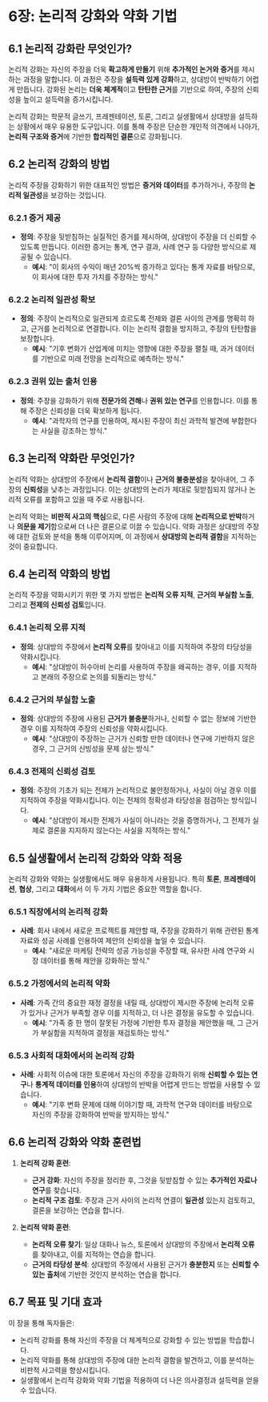 
# 6장: 논리적 강화와 약화 기법

## 6.1 논리적 강화란 무엇인가?

논리적 강화는 자신의 주장을 더욱 **확고하게 만들기** 위해 **추가적인 논거와 증거**를 제시하는 과정을 말합니다. 이 과정은 주장을 **설득력 있게 강화**하고, 상대방이 반박하기 어렵게 만듭니다. 강화된 논리는 **더욱 체계적**이고 **탄탄한 근거**를 기반으로 하여, 주장의 신뢰성을 높이고 설득력을 증가시킵니다.

논리적 강화는 학문적 글쓰기, 프레젠테이션, 토론, 그리고 실생활에서 상대방을 설득하는 상황에서 매우 유용한 도구입니다. 이를 통해 주장은 단순한 개인적 의견에서 나아가, **논리적 구조와 증거**에 기반한 **합리적인 결론**으로 강화됩니다.

## 6.2 논리적 강화의 방법

논리적 주장을 강화하기 위한 대표적인 방법은 **증거와 데이터**를 추가하거나, 주장의 **논리적 일관성**을 보강하는 것입니다.

### 6.2.1 증거 제공

* **정의**: 주장을 뒷받침하는 실질적인 증거를 제시하여, 상대방이 주장을 더 신뢰할 수 있도록 만듭니다. 이러한 증거는 통계, 연구 결과, 사례 연구 등 다양한 방식으로 제공될 수 있습니다.
   * **예시**: "이 회사의 수익이 매년 20%씩 증가하고 있다는 통계 자료를 바탕으로, 이 회사에 대한 투자 가치를 주장하는 방식."

### 6.2.2 논리적 일관성 확보

* **정의**: 주장이 논리적으로 일관되게 흐르도록 전제와 결론 사이의 관계를 명확히 하고, 근거를 논리적으로 연결합니다. 이는 논리적 결함을 방지하고, 주장의 탄탄함을 보장합니다.
   * **예시**: "기후 변화가 산업계에 미치는 영향에 대한 주장을 펼칠 때, 과거 데이터를 기반으로 미래 전망을 논리적으로 예측하는 방식."

### 6.2.3 권위 있는 출처 인용

* **정의**: 주장을 강화하기 위해 **전문가의 견해**나 **권위 있는 연구**를 인용합니다. 이를 통해 주장은 신뢰성을 더욱 확보하게 됩니다.
   * **예시**: "과학자의 연구를 인용하여, 제시된 주장이 최신 과학적 발견에 부합한다는 사실을 강조하는 방식."

## 6.3 논리적 약화란 무엇인가?

논리적 약화는 상대방의 주장에서 **논리적 결함**이나 **근거의 불충분성**을 찾아내어, 그 주장의 **신뢰성**을 낮추는 과정입니다. 이는 상대방의 논리가 제대로 뒷받침되지 않거나 논리적 오류를 포함하고 있을 때 주로 사용됩니다.

논리적 약화는 **비판적 사고의 핵심**으로, 다른 사람의 주장에 대해 **논리적으로 반박**하거나 **의문을 제기**함으로써 더 나은 결론으로 이끌 수 있습니다. 약화 과정은 상대방의 주장에 대한 검토와 분석을 통해 이루어지며, 이 과정에서 **상대방의 논리적 결함**을 지적하는 것이 중요합니다.

## 6.4 논리적 약화의 방법

논리적 주장을 약화시키기 위한 몇 가지 방법은 **논리적 오류 지적**, **근거의 부실함 노출**, 그리고 **전제의 신뢰성 검토**입니다.

### 6.4.1 논리적 오류 지적

* **정의**: 상대방의 주장에서 **논리적 오류**를 찾아내고 이를 지적하여 주장의 타당성을 약화시킵니다.
   * **예시**: "상대방이 허수아비 논리를 사용하여 주장을 왜곡하는 경우, 이를 지적하고 본래의 주장으로 논의를 되돌리는 방식."

### 6.4.2 근거의 부실함 노출

* **정의**: 상대방의 주장에 사용된 **근거가 불충분**하거나, 신뢰할 수 없는 정보에 기반한 경우 이를 지적하여 주장의 신뢰성을 약화시킵니다.
   * **예시**: "상대방이 주장하는 근거가 신뢰할 만한 데이터나 연구에 기반하지 않은 경우, 그 근거의 신빙성을 문제 삼는 방식."

### 6.4.3 전제의 신뢰성 검토

* **정의**: 주장의 기초가 되는 전제가 논리적으로 불안정하거나, 사실이 아닐 경우 이를 지적하여 주장을 약화시킵니다. 이는 전제의 정확성과 타당성을 점검하는 방식입니다.
   * **예시**: "상대방이 제시한 전제가 사실이 아니라는 것을 증명하거나, 그 전제가 실제로 결론을 지지하지 않는다는 사실을 지적하는 방식."

## 6.5 실생활에서 논리적 강화와 약화 적용

논리적 강화와 약화는 실생활에서도 매우 유용하게 사용됩니다. 특히 **토론**, **프레젠테이션**, **협상**, 그리고 **대화**에서 이 두 가지 기법은 중요한 역할을 합니다.

### 6.5.1 직장에서의 논리적 강화

* **사례**: 회사 내에서 새로운 프로젝트를 제안할 때, 주장을 강화하기 위해 관련된 통계 자료와 성공 사례를 인용하여 제안의 신뢰성을 높일 수 있습니다.
   * **예시**: "새로운 마케팅 전략의 성공 가능성을 주장할 때, 유사한 사례 연구와 시장 데이터를 통해 제안을 강화하는 방식."

### 6.5.2 가정에서의 논리적 약화

* **사례**: 가족 간의 중요한 재정 결정을 내릴 때, 상대방이 제시한 주장에 논리적 오류가 있거나 근거가 부족할 경우 이를 지적하고, 더 나은 결정을 유도할 수 있습니다.
   * **예시**: "가족 중 한 명이 잘못된 가정에 기반한 투자 결정을 제안했을 때, 그 근거가 부실함을 지적하여 결정을 재검토하는 방식."

### 6.5.3 사회적 대화에서의 논리적 강화

* **사례**: 사회적 이슈에 대한 토론에서 자신의 주장을 강화하기 위해 **신뢰할 수 있는 연구**나 **통계적 데이터를 인용**하여 상대방의 반박을 어렵게 만드는 방법을 사용할 수 있습니다.
   * **예시**: "기후 변화 문제에 대해 이야기할 때, 과학적 연구와 데이터를 바탕으로 자신의 주장을 강화하여 반박을 방지하는 방식."

## 6.6 논리적 강화와 약화 훈련법

1. **논리적 강화 훈련**:
   * **근거 강화**: 자신의 주장을 정리한 후, 그것을 뒷받침할 수 있는 **추가적인 자료나 연구**를 찾습니다.
   * **논리적 구조 검토**: 주장과 근거 사이의 논리적 연결이 **일관성** 있는지 검토하고, 결론을 보강하는 연습을 합니다.

2. **논리적 약화 훈련**:
   * **논리적 오류 찾기**: 일상 대화나 뉴스, 토론에서 상대방의 주장에서 **논리적 오류**를 찾아내고, 이를 지적하는 연습을 합니다.
   * **근거의 타당성 분석**: 상대방의 주장에서 사용된 근거가 **충분한지** 또는 **신뢰할 수 있는 출처**에 기반한 것인지 분석하는 연습을 합니다.

## 6.7 목표 및 기대 효과

이 장을 통해 독자들은:
* 논리적 강화를 통해 자신의 주장을 더 체계적으로 강화할 수 있는 방법을 학습합니다.
* 논리적 약화를 통해 상대방의 주장에 대한 논리적 결함을 발견하고, 이를 분석하는 비판적 사고력을 향상시킵니다.
* 실생활에서 논리적 강화와 약화 기법을 적용하여 더 나은 의사결정과 설득력을 얻을 수 있습니다.
